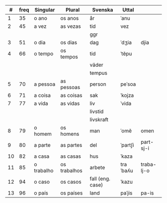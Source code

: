 |  #  | freq   | Singular     | Plural       | Svenska           | Uttal    |             |
| --- | ------ | ------------ | ------------ | ----------------- | -------- | ----------- |
| 1   | 35     | o ano        | os anos      | år                | ˈanu     |             |
| 2   | 45     | a vez        | as vezas     | tid               | vez      |             |
|     |        |              |              | ggr               |          |             |
| 3   | 51     | o dia        | os dias      | dag               | ˈdʒia    | djia        |  
| 4   | 66     | o tempo      | os tempos    | tid               | ˈtẽpu    |             |
|     |        |              |              | väder             |          |             |
|     |        |              |              | tempus            |          |             |
| 5   | 70     | a pessoa     | as pessoas   | person            |  peˈsoa  |             |
| 6   | 71     | a coisa      | as coisas    | sak               | ˈkojza   |             |
| 7   | 77     | a vida       | as vidas     | liv               | ˈvida    |             |
|     |        |              |              | livstid           |          |             |
|     |        |              |              | livskraft         |          |             |
| 8   | 79     | o homem      | os homens    | man               | ˈomẽ     | omen        |
| 9   | 80     | a parte      | as partes    | del               | ˈpartʃi  | part-sj-i   |
| 10  | 82     | a casa       | as casas     | hus               | ˈkaza    |             |
| 11  | 85     | o trabalho   | os trabalhos | arbete            | traˈbaʎu | traba-lj-o  |
| 12  | 94     | o caso       | os casos     | fall (eng. case)  | ˈkazu    |             |
| 13  | 96     | o país       | os países    | land              | paˈjis   | pa-is       |

